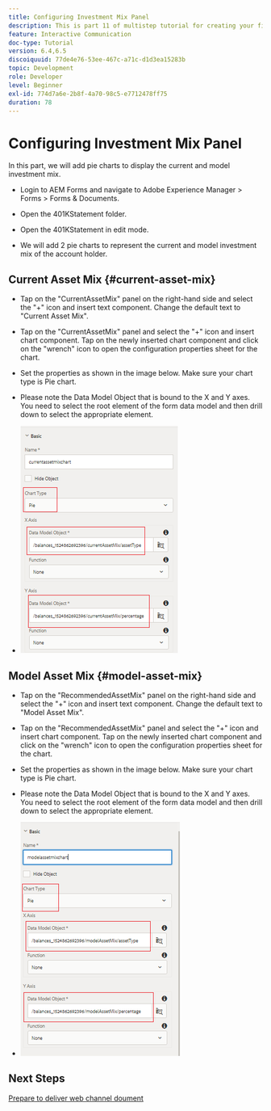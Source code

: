 ```yaml
---
title: Configuring Investment Mix Panel
description: This is part 11 of multistep tutorial for creating your first interactive communications document.In this part, we will add pie charts to display the current and model investment mix.
feature: Interactive Communication
doc-type: Tutorial
version: 6.4,6.5
discoiquuid: 77de4e76-53ee-467c-a71c-d1d3ea15283b
topic: Development
role: Developer
level: Beginner
exl-id: 774d7a6e-2b8f-4a70-98c5-e7712478ff75
duration: 78
---
```

# Configuring Investment Mix Panel

In this part, we will add pie charts to display the current and model investment mix.

* Login to AEM Forms and navigate to Adobe Experience Manager &gt; Forms &gt; Forms & Documents.

* Open the 401KStatement folder.

* Open the 401KStatement in edit mode.

* We will add 2 pie charts to represent the current and model investment mix of the account holder.

## Current Asset Mix {#current-asset-mix}

* Tap on the "CurrentAssetMix" panel on the right-hand side and select the "+" icon and insert text component. Change the default text to "Current Asset Mix".

* Tap on the "CurrentAssetMix" panel and select the "+" icon and insert chart component. Tap on the newly inserted chart component and click on the "wrench" icon to open the configuration properties sheet for the chart.

* Set the properties as shown in the image below. Make sure your chart type is Pie chart.

* Please note the Data Model Object that is bound to the X and Y axes. You need to select the root element of the form data model and then drill down to select the appropriate element.

* ![currentassetmix](assets/currentassetmixchart.png) 

## Model Asset Mix {#model-asset-mix}

* Tap on the "RecommendedAssetMix" panel on the right-hand side and select the "+" icon and insert text component. Change the default text to "Model Asset Mix".

* Tap on the "RecommendedAssetMix" panel and select the "+" icon and insert chart component. Tap on the newly inserted chart component and click on the "wrench" icon to open the configuration properties sheet for the chart.

* Set the properties as shown in the image below. Make sure your chart type is Pie chart.

* Please note the Data Model Object that is bound to the X and Y axes. You need to select the root element of the form data model and then drill down to select the appropriate element.

* ![assettype](assets/modelassettypechart.png)

## Next Steps

[Prepare to deliver web channel doument](./parttwelve.md)
